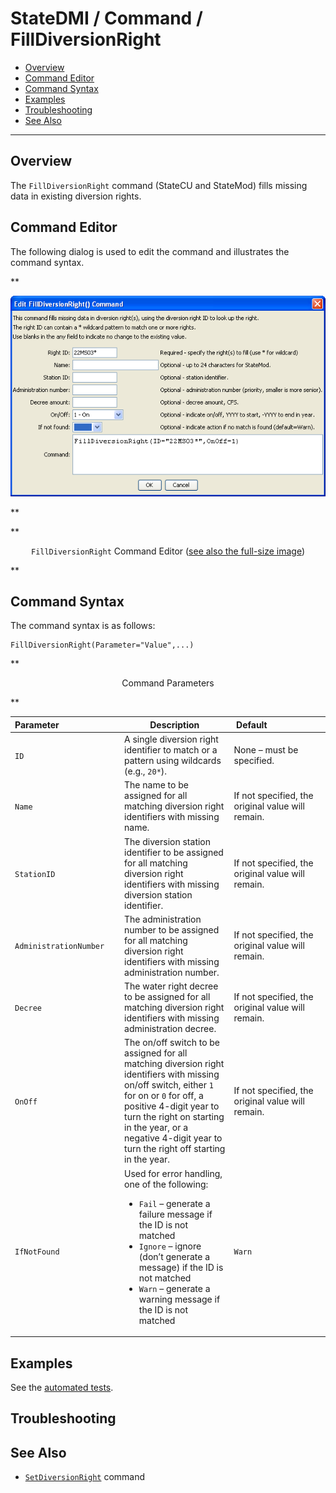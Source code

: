 # StateDMI / Command / FillDiversionRight #

* [Overview](#overview)
* [Command Editor](#command-editor)
* [Command Syntax](#command-syntax)
* [Examples](#examples)
* [Troubleshooting](#troubleshooting)
* [See Also](#see-also)

-------------------------

## Overview ##

The `FillDiversionRight` command (StateCU and StateMod)
fills missing data in existing diversion rights.

## Command Editor ##

The following dialog is used to edit the command and illustrates the command syntax.

**<p style="text-align: center;">
![FillDiversionRight](FillDiversionRight.png)
</p>**

**<p style="text-align: center;">
`FillDiversionRight` Command Editor (<a href="../FillDiversionRight.png">see also the full-size image</a>)
</p>**

## Command Syntax ##

The command syntax is as follows:

```text
FillDiversionRight(Parameter="Value",...)
```
**<p style="text-align: center;">
Command Parameters
</p>**

| **Parameter**&nbsp;&nbsp;&nbsp;&nbsp;&nbsp;&nbsp;&nbsp;&nbsp;&nbsp;&nbsp;&nbsp;&nbsp;&nbsp;&nbsp;&nbsp;&nbsp;&nbsp;&nbsp;&nbsp;&nbsp;&nbsp;&nbsp;&nbsp;&nbsp; | **Description** | **Default**&nbsp;&nbsp;&nbsp;&nbsp;&nbsp;&nbsp;&nbsp;&nbsp;&nbsp;&nbsp;&nbsp;&nbsp;&nbsp;&nbsp;&nbsp;&nbsp;&nbsp;&nbsp;&nbsp;&nbsp;&nbsp;&nbsp; |
| --------------|-----------------|----------------- |
| `ID` | A single diversion right identifier to match or a pattern using wildcards (e.g., `20*`). | None – must be specified. |
| `Name` | The name to be assigned for all matching diversion right identifiers with missing name. | If not specified, the original value will remain. |
| `StationID` | The diversion station identifier to be assigned for all matching diversion right identifiers with missing diversion station identifier. | If not specified, the original value will remain. |
| `AdministrationNumber` | The administration number to be assigned for all matching diversion right identifiers with missing administration number. | If not specified, the original value will remain. |
| `Decree` | The water right decree to be assigned for all matching diversion right identifiers with missing administration decree. | If not specified, the original value will remain. |
| `OnOff` | The on/off switch to be assigned for all matching diversion right identifiers with missing on/off switch, either `1` for on or `0` for off, a positive 4-digit year to turn the right on starting in the year, or a negative 4-digit year to turn the right off starting in the year. | If not specified, the original value will remain. |
| `IfNotFound` | Used for error handling, one of the following:<ul><li>`Fail` – generate a failure message if the ID is not matched</li><li>`Ignore` – ignore (don’t generate a message) if the ID is not matched</li><li>`Warn` – generate a warning message if the ID is not matched</li></ul> | `Warn` |

## Examples ##

See the [automated tests](https://github.com/OpenCDSS/cdss-app-statedmi-test/tree/master/test/regression/commands/FillDiversionRight).

## Troubleshooting ##

## See Also ##

* [`SetDiversionRight`](../SetDiversionRight/SetDiversionRight.md) command
